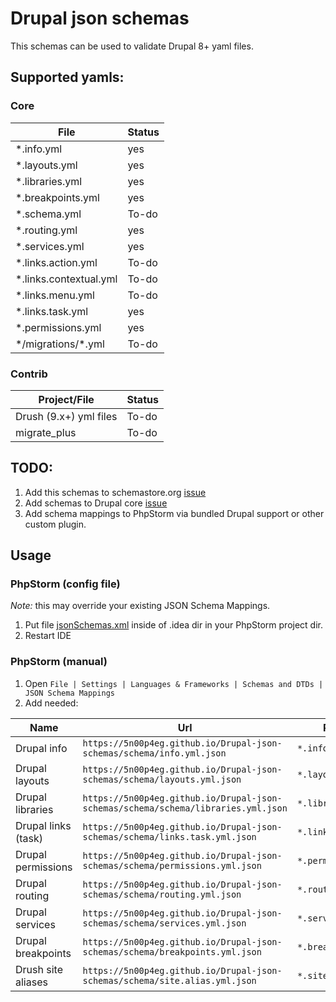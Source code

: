 # Drupal json schemas
This schemas can be used to validate Drupal 8+ yaml files.

## Supported yamls:
### Core
|File                   |Status|
|-----------------------|------|
|*.info.yml             |yes   |
|*.layouts.yml          |yes   |
|*.libraries.yml        |yes   | 
|*.breakpoints.yml      |yes   |
|*.schema.yml           |To-do |
|*.routing.yml          |yes   |
|*.services.yml         |yes   |
|*.links.action.yml     |To-do |
|*.links.contextual.yml |To-do |
|*.links.menu.yml       |To-do |
|*.links.task.yml       |yes   |
|*.permissions.yml      |yes   |
|\*/migrations/\*.yml   |To-do |

### Contrib
|Project/File           |Status|
|-----------------------|------|
|Drush (9.x+) yml files |To-do |
|migrate_plus           |To-do |

## TODO:
1. Add this schemas to schemastore.org [issue](https://github.com/SchemaStore/schemastore/issues/710)
1. Add schemas to Drupal core [issue](https://www.drupal.org/project/drupal/issues/3061454)
1. Add schema mappings to PhpStorm via bundled Drupal support or other custom plugin.  

## Usage
### PhpStorm (config file)
*Note:* this may override your existing JSON Schema Mappings.   

1. Put file [jsonSchemas.xml](https://raw.githubusercontent.com/5n00p4eg/Drupal-json-schemas/master/configs/jsonSchemas.xml) inside of .idea dir in your PhpStorm project dir.
1. Restart IDE

### PhpStorm (manual)
1. Open `File | Settings | Languages & Frameworks | Schemas and DTDs | JSON Schema Mappings`
1. Add needed:

|Name|Url|Pattern|
|----|---|-------|
|Drupal info|`https://5n00p4eg.github.io/Drupal-json-schemas/schema/info.yml.json`|`*.info.yml`|
|Drupal layouts|`https://5n00p4eg.github.io/Drupal-json-schemas/schema/layouts.yml.json`|`*.layouts.yml`|
|Drupal libraries|`https://5n00p4eg.github.io/Drupal-json-schemas/schema/schema/libraries.yml.json`|`*.libraries.yml`|
|Drupal links (task)|`https://5n00p4eg.github.io/Drupal-json-schemas/schema/links.task.yml.json`|`*.links.task.yml`|
|Drupal permissions|`https://5n00p4eg.github.io/Drupal-json-schemas/schema/permissions.yml.json`|`*.permissions.yml`|
|Drupal routing|`https://5n00p4eg.github.io/Drupal-json-schemas/schema/routing.yml.json`|`*.routing.yml`|
|Drupal services|`https://5n00p4eg.github.io/Drupal-json-schemas/schema/services.yml.json`|`*.services.yml`|
|Drupal breakpoints|`https://5n00p4eg.github.io/Drupal-json-schemas/schema/breakpoints.yml.json`|`*.breakpoints.yml`|
|Drush site aliases|`https://5n00p4eg.github.io/Drupal-json-schemas/schema/site.alias.yml.json`|`*.site.yml`|
   
